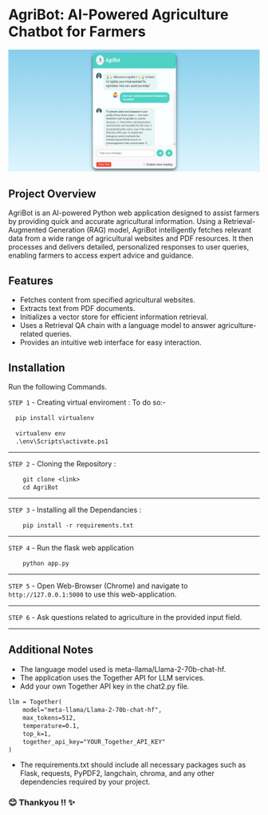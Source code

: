 # AgriBot: AI-Powered Agriculture Chatbot for Farmers
![Main Interface](static/interface.png)

## Project Overview
AgriBot is an AI-powered Python web application designed to assist farmers by providing quick and accurate agricultural information. Using a Retrieval-Augmented Generation (RAG) model, AgriBot intelligently fetches relevant data from a wide range of agricultural websites and PDF resources. It then processes and delivers detailed, personalized responses to user queries, enabling farmers to access expert advice and guidance.

## Features

- Fetches content from specified agricultural websites.
- Extracts text from PDF documents.
- Initializes a vector store for efficient information retrieval.
- Uses a Retrieval QA chain with a language model to answer agriculture-related queries.
- Provides an intuitive web interface for easy interaction.

## Installation

Run the following Commands.

`STEP 1` - Creating virtual enviroment :
To do so:-
```bash
  pip install virtualenv
```
```
  virtualenv env
  .\env\Scripts\activate.ps1
```
----
`STEP 2` - Cloning the Repository :
```
    git clone <link>
    cd AgriBot
```
----
`STEP 3` - Installing all the Dependancies :

```
    pip install -r requirements.txt
```
---
`STEP 4` - Run the flask web application
```
    python app.py
```
---
`STEP 5` - Open Web-Browser (Chrome) and navigate to `http://127.0.0.1:5000` to use this web-application.

---
`STEP 6` - Ask questions related to agriculture in the provided input field.

---



## Additional Notes

- The language model used is meta-llama/Llama-2-70b-chat-hf.
- The application uses the Together API for LLM services.
- Add your own Together API key in the chat2.py file.
  
```
llm = Together(
	model="meta-llama/Llama-2-70b-chat-hf",
	max_tokens=512,
	temperature=0.1,
	top_k=1,
	together_api_key="YOUR_Together_API_KEY"
)
```

- The requirements.txt should include all necessary packages such as Flask, requests, PyPDF2, langchain, chroma, and any other dependencies required by your project.


### 😊 Thankyou !! ✨
